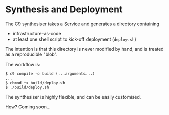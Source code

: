 # Synthesis and Deployment

The C9 synthesiser takes a Service and generates a directory containing

- infrastructure-as-code
- at least one shell script to kick-off deployment (`deploy.sh`) 

The intention is that this directory is never modified by hand, and is treated
as a reproducible "blob".

The workflow is:

```shell
$ c9 compile -o build (...arguments...)
...
$ chmod +x build/deploy.sh
$ ./build/deploy.sh
```

The synthesiser is highly flexible, and can be easily customised.

How? Coming soon...
